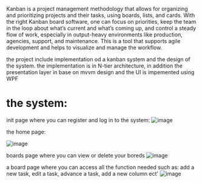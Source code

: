 Kanban is a project management methodology that allows for organizing and prioritizing projects and their tasks, using boards, lists, and cards. With the right Kanban board software, one can focus on priorities, keep the team in the loop about what’s current and what’s coming up, and control a steady flow of work, especially in output-heavy environments like production, agencies, support, and maintenance. This is a tool that supports agile development and helps to visualize and manage the workflow.

the project include implementation od a kanban system and the design of the system.
the implementation is in N-tier architecture, in addition the presentation layer in base on mvvm design and the UI is impemented using WPF


# the system:

init page where you can register and log in to the system: 
![image](https://user-images.githubusercontent.com/108360512/178122284-4b36b132-1882-4ce0-86de-d3c519091139.png)

the home page: 

![image](https://user-images.githubusercontent.com/108360512/178122357-acfab4f1-c375-4da2-a746-a07d3b3ef7a0.png)


boards page where you can view or delete your boreds
![image](https://user-images.githubusercontent.com/108360512/178122393-dc097a34-3c2a-4155-af78-e3dce0a6caab.png)


a board page where you can access all the function needed such as: add a new task, edit a task, advance a task, add a new column ect'
![image](https://user-images.githubusercontent.com/108360512/178122453-18f83619-eed5-4c7f-a9d6-32dbe5cec5c1.png)

